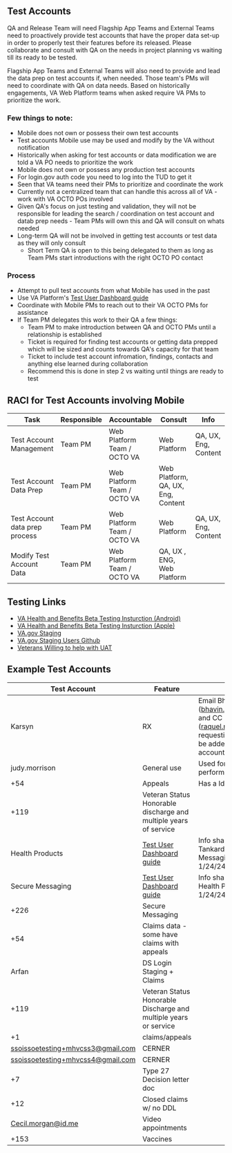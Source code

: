 ## Test Accounts 
QA and Release Team will need Flagship App Teams and External Teams need to proactively provide test accounts that have the proper data set-up in order to properly test their features before its released. Please collaborate and consult with QA on the needs in project planning vs waiting till its ready to be tested. 

Flagship App Teams and External Teams will also need to provide and lead the data prep on test accounts if, when needed. Those team's PMs will need to coordinate with QA on data needs. Based on historically engagements, VA Web Platform teams when asked require VA PMs to prioritize the work. 

### Few things to note: 
 - Mobile does not own or possess their own test accounts
 - Test accounts Mobile use may be used and modify by the VA without notification
 - Historically when asking for test accounts or data modification we are told a VA PO needs to prioritize the work 
 - Mobile does not own or possess any production test accounts
 - For login.gov auth code you need to log into the TUD to get it
 - Seen that VA teams need their PMs to prioritize and coordinate the work
 - Currently not a centralized team that can handle this across all of VA - work with VA OCTO POs involved
 - Given QA's focus on just testing and validation, they will not be responsible for leading  the search / coordination on test account and datab prep needs - Team PMs will own this and QA will consult on whats needed
 - Long-term QA will not be involved in getting test accounts or test data as they will only consult
   - Short Term QA is open to this being delegated to them as long as Team PMs start introductions with the right OCTO PO contact  

### Process
 - Attempt to pull test accounts from what Mobile has used in the past
 - Use VA Platform's [Test User Dashboard guide](https://depo-platform-documentation.scrollhelp.site/developer-docs/test-user-dashboard-guide)
 - Coordinate with Mobile PMs to reach out to their VA OCTO PMs for assistance
 - If Team PM delegates this work to their QA a few things:
    - Team PM to make introduction between QA and OCTO PMs until a relationship is established
    - Ticket is required for finding test accounts or getting data prepped which will be sized and counts towards QA's capacity for that team
    - Ticket to include test account infromation, findings, contacts and anything else learned during collaboration
    - Recommend this is done in step 2 vs waiting until things are ready to test    


## RACI for Test Accounts involving Mobile

| Task | Responsible | Accountable | Consult | Info |   
| ----- | --------- | ---------- | -------- | ------- |
| Test Account Management | Team PM  | Web Platform Team / OCTO VA  | Web Platform  | QA, UX, Eng, Content|
| Test Account Data Prep | Team PM |  Web Platform Team / OCTO VA  | Web Platform, QA, UX, Eng, Content  | |
| Test Account data prep process | Team PM |  Web Platform Team / OCTO VA  | Web Platform  | QA, UX, Eng, Content |
| Modify Test Account Data | Team PM |  Web Platform Team / OCTO VA  | QA, UX , ENG, Web Platform  | |

## Testing Links 
 - [VA Health and Benefits Beta Testing Insturction (Android)](https://docs.google.com/document/d/1vVRCqiIbunnfy_umwETlhXDmLyS5Cppo6bRde-082gQ/edit#heading=h.o1b49rfssykx)
 - [VA Health and Benefits Beta Testing Insturction (Apple)](https://docs.google.com/document/d/1SnNqpnCaKR46YqK9-CTnBakEmeusZbKXW8qYDm8PW14/edit#heading=h.bq7xff4j2scv)
 - [VA.gov Staging](https://staging.va.gov/)
 - [VA.gov Staging Users Github](https://github.com/department-of-veterans-affairs/va.gov-team-sensitive/blob/master/Administrative/vagov-users/mvi-staging-users.csv)
 - [Veterans Willing to help with UAT](https://github.com/department-of-veterans-affairs/va.gov-team-sensitive/blob/master/Administrative/vagov-users/team-veterans.md)

## Example Test Accounts

| Test Account | Feature | Other Info |
| ------------ | ------- | ------------- |
| Karsyn | RX | Email Bhavin Patel (bhavin.patel2@va.gov) and CC Raquel Robertson (raquel.robertson@va.gov) requesting 25-30 refills to be added to the test account | 
| judy.morrison | General use | Used for Google Play to perform testing on the app |
| +54 | Appeals | Has a Id.me login  | 
| +119 | Veteran Status Honorable discharge and multiple years of service | | 
| Health Products | [Test User Dashboard guide](https://depo-platform-documentation.scrollhelp.site/developer-docs/test-user-dashboard-guide) | Info shared by Janie Tankard-Carnock Secure Messaging OCTO PO 1/24/24 |
| Secure Messaging | [Test User Dashboard guide](https://depo-platform-documentation.scrollhelp.site/developer-docs/test-user-dashboard-guide) | Info shared by Kay Lawyer Health Products OCTO PO 1/24/24 | 
| +226 | Secure Messaging |
|+54 | Claims data - some have claims with appeals  |
|Arfan | DS Login Staging + Claims | 
|+119 |Veteran Status Honorable Discharge and multiple years or service |
|+1  | claims/appeals |
|ssoissoetesting+mhvcss3@gmail.com  |CERNER
|ssoissoetesting+mhvcss4@gmail.com  |CERNER
|+7  | Type 27 Decision letter doc |
|+12 |Closed claims w/ no DDL |
|Cecil.morgan@id.me | Video appointments |
|+153 | Vaccines |

